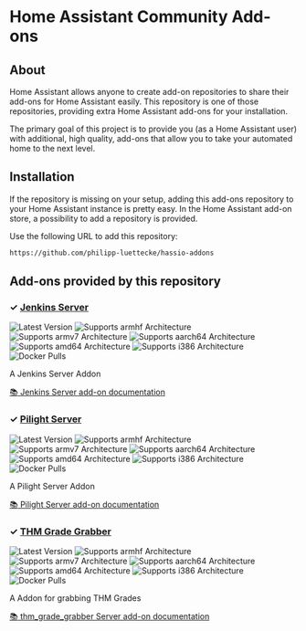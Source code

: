 # Home Assistant Community Add-ons

## About

Home Assistant allows anyone to create add-on repositories to share their
add-ons for Home Assistant easily. This repository is one of those repositories,
providing extra Home Assistant add-ons for your installation.

The primary goal of this project is to provide you (as a Home Assistant user)
with additional, high quality, add-ons that allow you to take your automated
home to the next level.

## Installation

If the repository is missing on your setup, adding this add-ons
repository to your Home Assistant instance is pretty easy. In the
Home Assistant add-on store, a possibility to add a repository is provided.

Use the following URL to add this repository:

```txt
https://github.com/philipp-luettecke/hassio-addons
```

## Add-ons provided by this repository

### &#10003; [Jenkins Server][jenkins-addon]

![Latest Version][jenkins-version-shield]
![Supports armhf Architecture][jenkins-armhf-shield]
![Supports armv7 Architecture][jenkins-armv7-shield]
![Supports aarch64 Architecture][jenkins-aarch64-shield]
![Supports amd64 Architecture][jenkins-amd64-shield]
![Supports i386 Architecture][jenkins-i386-shield]
![Docker Pulls][jenkins-pulls-shield]

A Jenkins Server Addon

[:books: Jenkins Server add-on documentation][addon-doc-jenkins]

### &#10003; [Pilight Server][pilight-addon]

![Latest Version][pilight-version-shield]
![Supports armhf Architecture][pilight-armhf-shield]
![Supports armv7 Architecture][pilight-armv7-shield]
![Supports aarch64 Architecture][pilight-aarch64-shield]
![Supports amd64 Architecture][pilight-amd64-shield]
![Supports i386 Architecture][pilight-i386-shield]
![Docker Pulls][pilight-pulls-shield]

A Pilight Server Addon

[:books: Pilight Server add-on documentation][addon-doc-pilight]

### &#10003; [THM Grade Grabber][thm-grade-grabber-addon]

![Latest Version][thm-grade-grabber-version-shield]
![Supports armhf Architecture][thm-grade-grabber-armhf-shield]
![Supports armv7 Architecture][thm-grade-grabber-armv7-shield]
![Supports aarch64 Architecture][thm-grade-grabber-aarch64-shield]
![Supports amd64 Architecture][thm-grade-grabber-amd64-shield]
![Supports i386 Architecture][thm-grade-grabber-i386-shield]
![Docker Pulls][thm-grade-grabber-pulls-shield]

A Addon for grabbing THM Grades

[:books: thm_grade_grabber Server add-on documentation][addon-doc-thm-grade-grabber]

[jenkins-addon]: https://github.com/philipp-luettecke/hassio-addons/tree/main/jenkins
[addon-doc-jenkins]: https://github.com/philipp-luettecke/hassio-addons/tree/main/jenkins/README.md
[jenkins-version-shield]: https://img.shields.io/badge/version-v0.5-blue.svg
[jenkins-pulls-shield]: https://img.shields.io/docker/pulls/philippluettecke/hassio-jenkins-armv7.svg
[jenkins-aarch64-shield]: https://img.shields.io/badge/aarch64-no-red.svg
[jenkins-amd64-shield]: https://img.shields.io/badge/amd64-no-red.svg
[jenkins-armhf-shield]: https://img.shields.io/badge/armhf-no-red.svg
[jenkins-armv7-shield]: https://img.shields.io/badge/armv7-yes-green.svg
[jenkins-i386-shield]: https://img.shields.io/badge/i386-no-red.svg

[pilight-addon]: https://github.com/philipp-luettecke/hassio-addons/tree/main/pilight
[addon-doc-pilight]: https://github.com/philipp-luettecke/hassio-addons/tree/main/pilight/README.md
[pilight-version-shield]: https://img.shields.io/badge/version-v1.6.4-blue.svg
[pilight-pulls-shield]: https://img.shields.io/docker/pulls/philippluettecke/hassio-pilight-armv7.svg
[pilight-aarch64-shield]: https://img.shields.io/badge/aarch64-no-red.svg
[pilight-amd64-shield]: https://img.shields.io/badge/amd64-no-red.svg
[pilight-armhf-shield]: https://img.shields.io/badge/armhf-no-red.svg
[pilight-armv7-shield]: https://img.shields.io/badge/armv7-yes-green.svg
[pilight-i386-shield]: https://img.shields.io/badge/i386-no-red.svg

[thm-grade-grabber-addon]: https://github.com/philipp-luettecke/hassio-addons/tree/main/thm_grade_grabber
[addon-doc-thm-grade-grabber]: https://github.com/philipp-luettecke/hassio-addons/tree/main/thm_grade_grabber/README.md
[thm-grade-grabber-version-shield]: https://img.shields.io/badge/version-v1.6.4-blue.svg
[thm-grade-grabber-pulls-shield]: https://img.shields.io/docker/pulls/philippluettecke/hassio-thm-grade-grabber-armv7.svg
[thm-grade-grabber-aarch64-shield]: https://img.shields.io/badge/aarch64-no-red.svg
[thm-grade-grabber-amd64-shield]: https://img.shields.io/badge/amd64-no-red.svg
[thm-grade-grabber-armhf-shield]: https://img.shields.io/badge/armhf-no-red.svg
[thm-grade-grabber-armv7-shield]: https://img.shields.io/badge/armv7-yes-green.svg
[thm-grade-grabber-i386-shield]: https://img.shields.io/badge/i386-no-red.svg
